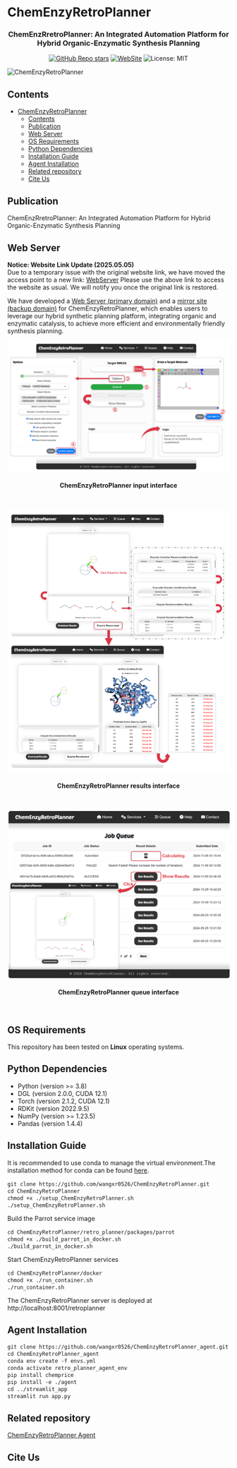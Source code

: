 # ChemEnzyRetroPlanner

<div id="top" align="center">

  <h3>ChemEnzRretroPlanner: An Integrated Automation Platform for Hybrid Organic-Enzymatic Synthesis Planning</h3>
  
  [![GitHub Repo stars](https://img.shields.io/github/stars/wangxr0526/ChemEnzyRetroPlanner?style=social)](https://github.com/wangxr0526/ChemEnzyRetroPlanner/stargazers)
  [![WebSite](https://img.shields.io/badge/WebSite-blue)](http://cadd.zju.edu.cn/retroplanner)
  ![License: MIT](https://img.shields.io/badge/License-MIT-yellow.svg)
  <!-- [![DOI](https://zenodo.org/badge/745387829.svg)](https://zenodo.org/doi/10.5281/zenodo.12819439) -->

</div>

![ChemEnzyRetroPlanner](./images/retroplanner-beta-overview.png)



## Contents

- [ChemEnzyRetroPlanner](#chemenzyretroplanner)
  - [Contents](#contents)
  - [Publication](#publication)
  - [Web Server](#web-server)
  - [OS Requirements](#os-requirements)
  - [Python Dependencies](#python-dependencies)
  - [Installation Guide](#installation-guide)
  - [Agent Installation](#agent-installation)
  - [Related repository](#related-repository)
  - [Cite Us](#cite-us)
 

## Publication
ChemEnzRretroPlanner: An Integrated Automation Platform for Hybrid Organic-Enzymatic Synthesis Planning

## Web Server

<strong>Notice: Website Link Update (2025.05.05)</strong>  
Due to a temporary issue with the original website link, we have moved the access point to a new link:
[WebServer](http://cadd.iddd.group/retroplanner/)
Please use the above link to access the website as usual. We will notify you once the original link is restored. 


We have developed a [Web Server (primary domain)](http://cadd.zju.edu.cn/retroplanner) and a [mirror site (backup domain)](http://cadd.iddd.group/retroplanner/) for ChemEnzyRetroPlanner, which enables users to leverage our hybrid synthetic planning platform, integrating organic and enzymatic catalysis, to achieve more efficient and environmentally friendly synthesis planning.
<br>

<div id="top" align="center">

![ChemEnzyRetroPlanner input interface](webapp/static/figure/input_interface.png)

<h4>ChemEnzyRetroPlanner input interface</h4><br>

![ChemEnzyRetroPlanner results interface](webapp/static/figure/results_interface.png)

<h4>ChemEnzyRetroPlanner results interface</h4><br>

![ChemEnzyRetroPlanner queue interface](webapp/static/figure/queue_interface.png)

<h4>ChemEnzyRetroPlanner queue interface</h4><br>

</div>


## OS Requirements
This repository has been tested on **Linux**  operating systems.

## Python Dependencies
* Python (version >= 3.8)
* DGL (version 2.0.0, CUDA 12.1)
* Torch (version 2.1.2, CUDA 12.1)
* RDKit (version 2022.9.5)
* NumPy (version >= 1.23.5)
* Pandas (version 1.4.4)


## Installation Guide

It is recommended to use conda to manage the virtual environment.The installation method for conda can be found [here](https://conda.io/projects/conda/en/stable/user-guide/install/linux.html#installing-on-linux).<br>

```
git clone https://github.com/wangxr0526/ChemEnzyRetroPlanner.git
cd ChemEnzyRetroPlanner
chmod +x ./setup_ChemEnzyRetroPlanner.sh
./setup_ChemEnzyRetroPlanner.sh
```
Build the Parrot service image
```
cd ChemEnzyRetroPlanner/retro_planner/packages/parrot
chmod +x ./build_parrot_in_docker.sh
./build_parrot_in_docker.sh
```
Start ChemEnzyRetroPlanner services
```
cd ChemEnzyRetroPlanner/docker
chmod +x ./run_container.sh
./run_container.sh
```
The ChemEnzyRetroPlanner server is deployed at http://localhost:8001/retroplanner


## Agent Installation
```
git clone https://github.com/wangxr0526/ChemEnzyRetroPlanner_agent.git
cd ChemEnzyRetroPlanner_agent
conda env create -f envs.yml
conda activate retro_planner_agent_env
pip install chemprice
pip install -e ./agent
cd ../streamlit_app
streamlit run app.py
```
## Related repository
[ChemEnzyRetroPlanner Agent](https://github.com/wangxr0526/ChemEnzyRetroPlanner_agent.git)
## Cite Us

```

```
